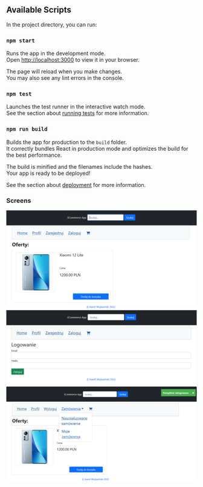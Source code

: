 ## Available Scripts

In the project directory, you can run:

### `npm start`

Runs the app in the development mode.\
Open [http://localhost:3000](http://localhost:3000) to view it in your browser.

The page will reload when you make changes.\
You may also see any lint errors in the console.

### `npm test`

Launches the test runner in the interactive watch mode.\
See the section about [running tests](https://facebook.github.io/create-react-app/docs/running-tests) for more information.

### `npm run build`

Builds the app for production to the `build` folder.\
It correctly bundles React in production mode and optimizes the build for the best performance.

The build is minified and the filenames include the hashes.\
Your app is ready to be deployed!

See the section about [deployment](https://facebook.github.io/create-react-app/docs/deployment) for more information.

### Screens

![](https://raw.githubusercontent.com/kamasjdev/ECommerceAppMonolith/main/images/image_1.png)
![](https://raw.githubusercontent.com/kamasjdev/ECommerceAppMonolith/main/images/image_2.png)
![](https://raw.githubusercontent.com/kamasjdev/ECommerceAppMonolith/main/images/image_3.png)